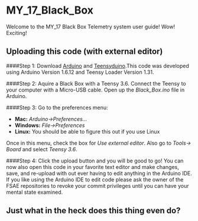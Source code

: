 # MY_17_Black_Box
Welcome to the MY_17 Black Box Telemetry system user guide! Wow! Exciting!

## Uploading this code (with external editor)
####Step 1:
Download [Arduino](https://www.arduino.cc/en/main/software) and
[Teensyduino](https://www.pjrc.com/teensy/td_download.html).This code was
developed using Arduino Version 1.6.12 and Teensy Loader Version 1.31.

####Step 2:
Aquire a Black Box with a Teensy 3.6. Connect the Teensy to your computer with a
Micro-USB cable. Open up the *Black_Box.ino* file in Arduino.

####Step 3:
Go to the preferences menu:
* **Mac:** *Arduino->Preferences...*
* **Windows:**  *File->Preferences*
* **Linux:** You should be able to figure this out if you use Linux

Once in this menu, check the box for *Use external editor*. Also go to *Tools->
Board* and select *Teensy 3.6*.

####Step 4:
Click the upload button and you will be good to go! You can now also open this
code in your favorite text editor and make changes, save, and re-upload with out
ever having to edit anything in the Arduino IDE. If you like using the Arduino
IDE to edit code please ask the owner of the FSAE repositories to revoke your
commit privileges until you can have your mental state examined.

## Just what in the heck does this thing even do?
